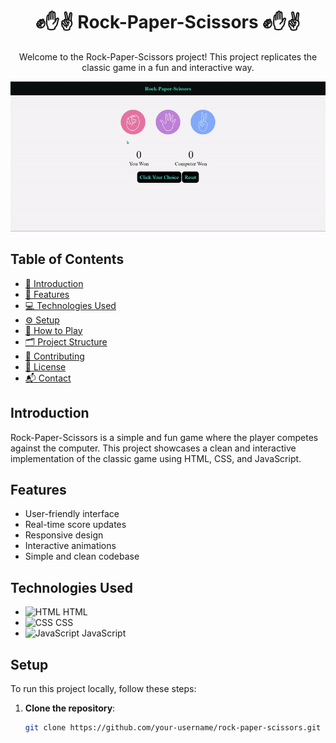 <div align="center">
  <h1>✊✋✌️ Rock-Paper-Scissors ✊✋✌️</h1>
  <p>Welcome to the Rock-Paper-Scissors project! This project replicates the classic game in a fun and interactive way.</p>
</div>
<div align="center">
  <img src="https://github.com/harshasenchati/Rock-Paper-Scissors/blob/main/rock-paper-record.gif">
</div>

## Table of Contents

- [📖 Introduction](#introduction)
- [🎨 Features](#features)
- [💻 Technologies Used](#technologies-used)
- [⚙️ Setup](#setup)
- [🚀 How to Play](#how-to-play)
- [🗂 Project Structure](#project-structure)
- [🤝 Contributing](#contributing)
- [📜 License](#license)
- [📬 Contact](#contact)

## Introduction

Rock-Paper-Scissors is a simple and fun game where the player competes against the computer. This project showcases a clean and interactive implementation of the classic game using HTML, CSS, and JavaScript.

## Features

- User-friendly interface
- Real-time score updates
- Responsive design
- Interactive animations
- Simple and clean codebase

## Technologies Used

- <img src="https://img.icons8.com/color/48/000000/html-5.png" alt="HTML" width="30" height="30"> HTML
- <img src="https://img.icons8.com/color/48/000000/css3.png" alt="CSS" width="30" height="30"> CSS
- <img src="https://img.icons8.com/color/48/000000/javascript.png" alt="JavaScript" width="30" height="30"> JavaScript

## Setup

To run this project locally, follow these steps:

1. **Clone the repository**:
   ```bash
   git clone https://github.com/your-username/rock-paper-scissors.git

